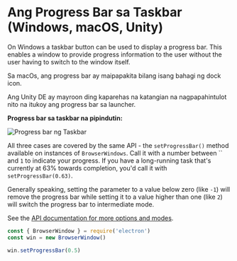 # Ang Progress Bar sa Taskbar (Windows, macOS, Unity)

On Windows a taskbar button can be used to display a progress bar. This enables a window to provide progress information to the user without the user having to switch to the window itself.

Sa macOs, ang progress bar ay maipapakita bilang isang bahagi ng dock icon.

Ang Unity DE ay mayroon ding kaparehas na katangian na nagpapahintulot nito na itukoy ang progress bar sa launcher.

**Progress bar sa taskbar na pipindutin:**

![Progress bar ng Taskbar](https://cloud.githubusercontent.com/assets/639601/5081682/16691fda-6f0e-11e4-9676-49b6418f1264.png)

All three cases are covered by the same API - the `setProgressBar()` method available on instances of `BrowserWindows`. Call it with a number between `` and `1` to indicate your progress. If you have a long-running task that's currently at 63% towards completion, you'd call it with `setProgressBar(0.63)`.

Generally speaking, setting the parameter to a value below zero (like `-1`) will remove the progress bar while setting it to a value higher than one (like `2`) will switch the progress bar to intermediate mode.

See the [API documentation for more options and modes](../api/browser-window.md#winsetprogressbarprogress).

```javascript
const { BrowserWindow } = require('electron')
const win = new BrowserWindow()

win.setProgressBar(0.5)
```